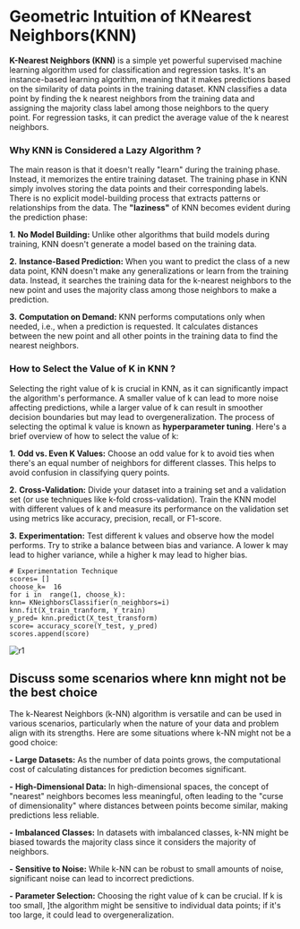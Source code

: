 ﻿# Geometric Intuition of KNearest Neighbors(KNN)

**K-Nearest Neighbors (KNN)** is a simple yet powerful supervised machine learning algorithm used for classification and regression tasks. It's an instance-based learning algorithm, meaning that it makes predictions based on the similarity of data points in the training dataset. KNN classifies a data point by finding the k nearest neighbors from the training data and assigning the majority class label among those neighbors to the query point. For regression tasks, it can predict the average value of the k nearest neighbors.

 ### Why KNN is Considered a Lazy Algorithm ?
 
The main reason is that it doesn't really "learn" during the training phase. Instead, it memorizes the entire training dataset. The training phase in KNN simply involves storing the data points and their corresponding labels. There is no explicit model-building process that extracts patterns or relationships from the data.
The **"laziness"** of KNN becomes evident during the prediction phase:

 **1.**  **No Model Building:** Unlike other algorithms that build models during training, KNN doesn't generate a model based on the training data.
 
**2.**  **Instance-Based Prediction:** When you want to predict the class of a new data point, KNN doesn't make any generalizations or learn from the training data. Instead, it searches the training data for the k-nearest neighbors to the new point and uses the majority class among those neighbors to make a prediction.

**3.** **Computation on Demand:** KNN performs computations only when needed, i.e., when a prediction is requested. It calculates distances between the new point and all other points in the training data to find the nearest neighbors.

### How to Select the Value of K in KNN ?

Selecting the right value of k is crucial in KNN, as it can significantly impact the algorithm's performance. A smaller value of k can lead to more noise affecting predictions, while a larger value of k can result in smoother decision boundaries but may lead to overgeneralization. The process of selecting the optimal k value is known as **hyperparameter tuning**.
Here's a brief overview of how to select the value of k:

 **1.** **Odd vs. Even K Values:** Choose an odd value for k to avoid ties when there's an equal number of neighbors for different classes. This helps to avoid confusion in classifying query points.
 
 **2.** **Cross-Validation:** Divide your dataset into a training set and a validation set (or use techniques like k-fold cross-validation). Train the KNN model with different values of k and measure its performance on the validation set using metrics like accuracy, precision, recall, or F1-score.
 
  **3.** **Experimentation:** Test different k values and observe how the model performs. Try to strike a balance between bias and variance. A lower k may lead to higher variance, while a higher k may lead to higher bias.
  
    # Experimentation Technique
    scores= [] 
    choose_k=  16
    for i in  range(1, choose_k):
    knn= KNeighborsClassifier(n_neighbors=i)
    knn.fit(X_train_tranform, Y_train)
    y_pred= knn.predict(X_test_transform)
    score= accuracy_score(Y_test, y_pred)
    scores.append(score)
    
![r1](https://user-images.githubusercontent.com/70958597/264262824-b426460c-a678-4e8e-9513-e7c417c69b78.png)


## Discuss some scenarios where knn might not be the best choice

The k-Nearest Neighbors (k-NN) algorithm is versatile and can be used in various scenarios, particularly when the nature of your data and problem align with its strengths. Here are some situations where k-NN might not be a good choice:

 **-** **Large Datasets:** As the number of data points grows, the computational cost of calculating distances for prediction becomes significant.
 
 **-** **High-Dimensional Data:** In high-dimensional spaces, the concept of "nearest" neighbors becomes less meaningful, often leading to the "curse of dimensionality" where distances between points become similar, making predictions less reliable.
 
 **-**  **Imbalanced Classes:** In datasets with imbalanced classes, k-NN might be biased towards the majority class since it considers the majority of neighbors.

 **-** **Sensitive to Noise:** While k-NN can be robust to small amounts of noise, significant noise can lead to incorrect predictions.
 
 **-** **Parameter Selection:** Choosing the right value of k can be crucial. If k is too small, ]the algorithm might be sensitive to individual data points; if it's too large, it could lead to overgeneralization.
